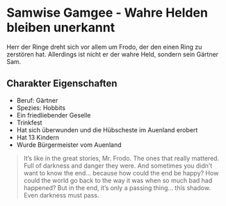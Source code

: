 # Samwise Gamgee - Wahre Helden bleiben unerkannt
Herr der Ringe dreht sich vor allem um Frodo, der den einen Ring zu zerstören hat. Allerdings ist nicht er der wahre Held, sondern sein Gärtner Sam.
## Charakter Eigenschaften
* Beruf: Gärtner
* Spezies: Hobbits
* Ein friedliebender Geselle
* Trinkfest
* Hat sich überwunden und die Hübscheste im Auenland erobert
* Hat 13 Kindern
* Wurde Bürgermeister vom Auenland
> It’s like in the great stories, Mr. Frodo. The ones that really mattered. 
> Full of darkness and danger they were. And sometimes you didn’t want to know the end… 
> because how could the end be happy? How could the world go back to the way it was when 
> so much bad had happened? But in the end, it’s only a passing thing… this shadow. 
> Even darkness must pass.